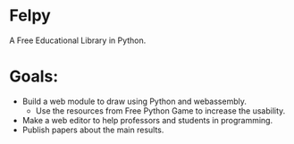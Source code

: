 # Felpy

A Free Educational Library in Python. 

# Goals:
  - Build a web module to draw using Python and webassembly.
    - Use the resources from Free Python Game to increase the usability. 
  - Make a web editor to help professors and students in programming.
  - Publish papers about the main results.
 
